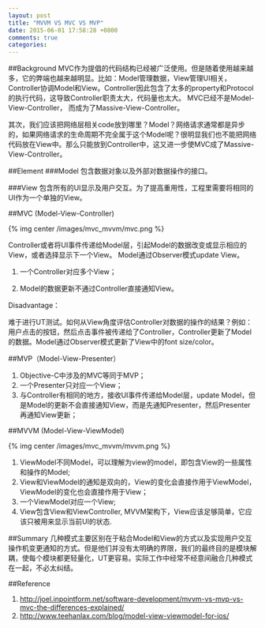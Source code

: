 ```yaml
---
layout: post
title: "MVVM VS MVC VS MVP"
date: 2015-06-01 17:58:28 +0800
comments: true
categories: 
---
```


##Background
MVC作为提倡的代码结构已经被广泛使用。但是随着使用越来越多，它的弊端也越来越明显。比如：Model管理数据，View管理UI相关，Controller协调Model和View。Controller因此包含了太多的property和Protocol的执行代码，这导致Controller职责太大，代码量也太大。 MVC已经不是Model-View-Controller， 而成为了Massive-View-Controller。
  
其次，我们应该把网络层相关code放到哪里？Model？网络请求通常都是异步的，如果网络请求的生命周期不完全属于这个Model呢？很明显我们也不能把网络代码放在View中。那么只能放到Controller中，这又进一步使MVC成了Massive-View-Controller。
<!--more-->

##Element
###Model
包含数据对象以及外部对数据操作的接口。

###View
包含所有的UI显示及用户交互。为了提高重用性，工程里需要将相同的UI作为一个单独的View。

##MVC (Model-View-Controller)

{% img  center /images/mvc_mvvm/mvc.png %}

Controller或者将UI事件传递给Model层，引起Model的数据改变或显示相应的View，或者选择显示下一个View。
Model通过Observer模式update View。  

1. 一个Controller对应多个View；  

2. Model的数据更新不通过Controller直接通知View。  

Disadvantage：  

难于进行UT测试。如何从View角度评估Controller对数据的操作的结果？例如：用户点击的按钮，然后点击事件被传递给了Controller，Controller更新了Model的数据。Model通过Observer模式更新了View中的font size/color。 


##MVP（Model-View-Presenter）
1. Objective-C中涉及的MVC等同于MVP；
2. 一个Presenter只对应一个View；
3. 与Controller有相同的地方，接收UI事件传递给Model层，update Model，但是Model的更新不会直接通知View，而是先通知Presenter，然后Presenter再通知View更新；

##MVVM (Model-View-ViewModel)

{% img  center /images/mvc_mvvm/mvvm.png %}

1. ViewModel不同Model，可以理解为view的model，即包含View的一些属性和操作的Model;
2. View和ViewModel的通知是双向的，View的变化会直接作用于ViewModel，ViewModel的变化也会直接作用于View；
3. 一个ViewModel对应一个View;
4. View包含View和ViewController, MVVM架构下，View应该足够简单，它应该只被用来显示当前UI的状态.


##Summary
几种模式主要区别在于粘合Model和View的方式以及实现用户交互操作机变更通知的方式。但是他们并没有太明确的界限，我们的最终目的是模块解耦，使每个模块都更轻量化，UT更容易。实际工作中经常不经意间融合几种模式在一起，不必太纠结。

##Reference
1. http://joel.inpointform.net/software-development/mvvm-vs-mvp-vs-mvc-the-differences-explained/
2. http://www.teehanlax.com/blog/model-view-viewmodel-for-ios/
